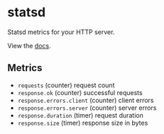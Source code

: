 
# statsd

 Statsd metrics for your HTTP server.

 View the [docs](http://godoc.org/github.com/gohttp/statsd).

## Metrics

 - `requests` (counter) request count
 - `response.ok` (counter) successful requests
 - `response.errors.client` (counter) client errors
 - `response.errors.server` (counter) server errors
 - `response.duration` (timer) request duration
 - `response.size` (timer) response size in bytes